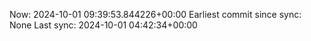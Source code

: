Now: 2024-10-01 09:39:53.844226+00:00 Earliest commit since sync: None Last sync: 2024-10-01 04:42:34+00:00
